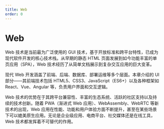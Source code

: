 ```yaml
---
title: Web
order: 0
---
```


# Web
Web 技术是当前最为广泛使用的 GUI 技术，基于开放标准和跨平台特性，已成为现代软件开发的核心技术栈。从早期的静态 HTML 页面发展到如今功能丰富的单页应用（SPA），Web 技术经历了从简单文档展示到复杂交互应用的巨大变革。

现代 Web 开发涵盖了前端、后端、数据库、部署运维等多个层面。本章介绍的 UI 部分——其前端技术包括 HTML5、CSS3、JavaScript（ES6+）以及各种框架如 React、Vue、Angular 等，负责用户界面和交互逻辑。

Web 技术的优势在于其跨平台兼容性、丰富的生态系统、活跃的社区支持以及持续的技术创新。随着 PWA（渐进式 Web 应用）、WebAssembly、WebRTC 等新技术的出现，Web 应用在性能、功能和用户体验方面不断提升，甚至在某些场景下可以媲美原生应用。无论是企业级应用、电商平台、社交媒体还是在线工具，Web 技术都发挥着不可替代的作用。